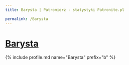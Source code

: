 ```yaml
---
title: Barysta | Patromierz - statystyki Patronite.pl

permalink: /Barysta
---
```


# [Barysta](https://patronite.pl/Barysta)

{% include profile.md name="Barysta" prefix="b" %}
